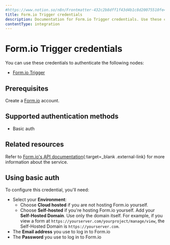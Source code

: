 ```yaml
---
#https://www.notion.so/n8n/Frontmatter-432c2b8dff1f43d4b1c8d20075510fe4
title: Form.io Trigger credentials
description: Documentation for Form.io Trigger credentials. Use these credentials to authenticate Form.io Trigger in n8n, a workflow automation platform.
contentType: integration
---
```


# Form.io Trigger credentials

You can use these credentials to authenticate the following nodes:

- [Form.io Trigger](/integrations/builtin/trigger-nodes/n8n-nodes-base.formiotrigger/)

## Prerequisites

Create a [Form.io](https://www.form.io/) account.

## Supported authentication methods

- Basic auth

## Related resources

Refer to [Form.io's API documentation](https://apidocs.form.io/){:target=_blank .external-link} for more information about the service.

## Using basic auth

To configure this credential, you'll need:

- Select your **Environment**: 
    - Choose **Cloud hosted** if you are not hosting Form.io yourself.
    - Choose **Self-hosted** if you're hosting Form.io yourself. Add your **Self-Hosted Domain**. Use only the domain itself. For example, if you view a form at `https://yourserver.com/yourproject/manage/view`, the Self-Hosted Domain is `https://yourserver.com`.
- The **Email address** you use to log in to Form.io
- The **Password** you use to log in to Form.io
